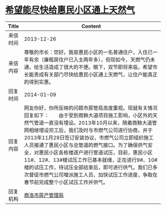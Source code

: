 # <a href="http://www.shangluo.gov.cn/zmhd/ldxxxx.jsp?urltype=leadermail.LeaderMailContentUrl&wbtreeid=1112&leadermailid=2212">希望能尽快给惠民小区通上天然气</a>
| Title |                                                                                                                                                Content                                                                                                                                                |
|:-----:|-------------------------------------------------------------------------------------------------------------------------------------------------------------------------------------------------------------------------------------------------------------------------------------------------------|
| 来信时间  | 2013-12-26                                                                                                                                                                                                                                                                                            |
| 来信内容  | 尊敬的市长：您好。我是惠民小区的一名普通住户，入住已一年有余（廉租房住户已入主两年多），但现如今，天燃气仍未通，给生活造成了很大的不便。眼下，双节即将来临，希望市长能责成有关部门尽快给惠民小区通上天燃气，让住户能真正的得到实惠。                                                                                                                                                                                    |
| 回复时间  | 2014-01-09                                                                                                                                                                                                                                                                                            |
| 回复内容  | 网友你好，你所反映的问题市房管局高度重视。现就有关情况回复如下：　　由于受到商鞅大道项目施工影响，小区外的天然气管道一直没有埋设。2013年10月以来，随着商鞅大道管网相继埋设完工后，我们及时与市燃气公司进行协商，并于2013年11月29日签订安装协议，市燃气公司立即组织施工人员接通了惠民小区与总管道的燃气接口。为了确保供气安全，对惠民小区各栋楼逐户进行管道试压，目前，惠民小区11#、12#、13#楼试压工作已基本就绪，正在进行9#、10#楼的试压工作，待试压全部结束后，即可进行供气。我们已多次督促市燃气公司增派施工人员，加快试压工作进度，争取在春节前完成整个小区试压工作并供气。 |
| 回复机构  | <a href="../../categories/agencies/商洛市房产管理局.md">商洛市房产管理局</a>                                                                                                                                                                                                                                          |
